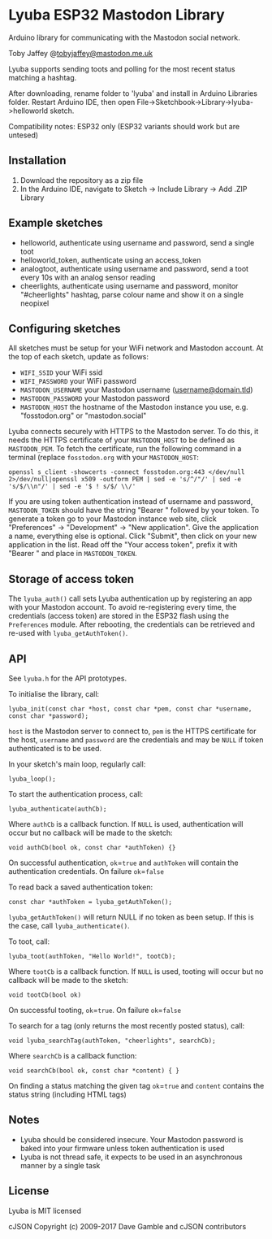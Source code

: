 # Lyuba ESP32 Mastodon Library

Arduino library for communicating with the Mastodon social network.

Toby Jaffey @tobyjaffey@mastodon.me.uk

Lyuba supports sending toots and polling for the most recent status matching a hashtag.

After downloading, rename folder to 'lyuba' and install in Arduino Libraries folder. Restart Arduino IDE, then open File->Sketchbook->Library->lyuba->helloworld sketch.

Compatibility notes: ESP32 only (ESP32 variants should work but are untesed)

## Installation

 1. Download the repository as a zip file
 2. In the Arduino IDE, navigate to Sketch -> Include Library -> Add .ZIP Library

## Example sketches

 - helloworld, authenticate using username and password, send a single toot
 - helloworld_token, authenticate using an access_token
 - analogtoot, authenticate using username and password, send a toot every 10s with an analog sensor reading
 - cheerlights, authenticate using username and password, monitor "#cheerlights" hashtag, parse colour name and show it on a single neopixel

## Configuring sketches

All sketches must be setup for your WiFi network and Mastodon account. At the top of each sketch, update as follows:

 - `WIFI_SSID` your WiFi ssid
 - `WIFI_PASSWORD` your WiFi password
 - `MASTODON_USERNAME` your Mastodon username (username@domain.tld)
 - `MASTODON_PASSWORD` your Mastodon password
 - `MASTODON_HOST` the hostname of the Mastodon instance you use, e.g. "fosstodon.org" or "mastodon.social"

Lyuba connects securely with HTTPS to the Mastodon server. To do this, it needs the HTTPS certificate of your `MASTODON_HOST` to be defined as `MASTODON_PEM`. To fetch the certificate, run the following command in a terminal (replace `fosstodon.org` with your `MASTODON_HOST`:

	openssl s_client -showcerts -connect fosstodon.org:443 </dev/null 2>/dev/null|openssl x509 -outform PEM | sed -e 's/^/"/' | sed -e 's/$/\\n"/' | sed -e '$ ! s/$/ \\/'
	
If you are using token authentication instead of username and password, `MASTODON_TOKEN` should have the string "Bearer " followed by your token. To generate a token go to your Mastodon instance web site, click "Preferences" -> "Development" -> "New application". Give the application a name, everything else is optional. Click "Submit", then click on your new application in the list. Read off the "Your access token", prefix it with "Bearer " and place in `MASTODON_TOKEN`.

## Storage of access token

The `lyuba_auth()` call sets Lyuba authentication up by registering an app with your Mastodon account. To avoid re-registering every time, the credentials (access token) are stored in the ESP32 flash using the `Preferences` module. After rebooting, the credentials can be retrieved and re-used with `lyuba_getAuthToken()`.

## API

See `lyuba.h` for the API prototypes.

To initialise the library, call:

    lyuba_init(const char *host, const char *pem, const char *username, const char *password);

`host` is the Mastodon server to connect to, `pem` is the HTTPS certificate for the host, `username` and `password` are the credentials and may be `NULL` if token authenticated is to be used.

In your sketch's main loop, regularly call:

    lyuba_loop();

To start the authentication process, call:

    lyuba_authenticate(authCb);

Where `authCb` is a callback function. If `NULL` is used, authentication will occur but no callback will be made to the sketch:

    void authCb(bool ok, const char *authToken) {}
   
On successful authentication, `ok`=`true` and `authToken` will contain the authentication credentials. On failure `ok`=`false`

To read back a saved authentication token:

    const char *authToken = lyuba_getAuthToken();

`lyuba_getAuthToken()` will return NULL if no token as been setup. If this is the case, call `lyuba_authenticate()`.

To toot, call:

    lyuba_toot(authToken, "Hello World!", tootCb);

Where `tootCb` is a callback function. If `NULL` is used, tooting will occur but no callback will be made to the sketch:

    void tootCb(bool ok)

On successful tooting, `ok`=`true`. On failure `ok`=`false`

To search for a tag (only returns the most recently posted status), call:

    void lyuba_searchTag(authToken, "cheerlights", searchCb);

Where `searchCb` is a callback function:

    void searchCb(bool ok, const char *content) { }

On finding a status matching the given tag `ok`=`true` and `content` contains the status string (including HTML tags)

## Notes

 - Lyuba should be considered insecure. Your Mastodon password is baked into your firmware unless token authentication is used
 - Lyuba is not thread safe, it expects to be used in an asynchronous manner by a single task

## License

Lyuba is MIT licensed

cJSON Copyright (c) 2009-2017 Dave Gamble and cJSON contributors

